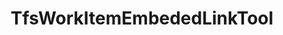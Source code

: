 ---
optionsClassName: TfsWorkItemEmbededLinkToolOptions
optionsClassFullName: MigrationTools.Tools.TfsWorkItemEmbededLinkToolOptions
configurationSamples:
- name: defaults
  order: 2
  description: 
  code: There are no defaults! Check the sample for options!
  sampleFor: MigrationTools.Tools.TfsWorkItemEmbededLinkToolOptions
- name: sample
  order: 1
  description: 
  code: There is no sample, but you can check the classic below for a general feel.
  sampleFor: MigrationTools.Tools.TfsWorkItemEmbededLinkToolOptions
- name: classic
  order: 3
  description: 
  code: >-
    {
      "$type": "TfsWorkItemEmbededLinkToolOptions",
      "Enabled": false
    }
  sampleFor: MigrationTools.Tools.TfsWorkItemEmbededLinkToolOptions
description: Tool for processing embedded links within work item fields, such as links in HTML fields and converting work item references between source and target systems.
className: TfsWorkItemEmbededLinkTool
typeName: Tools
architecture: 
options:
- parameterName: Enabled
  type: Boolean
  description: If set to `true` then the tool will run. Set to `false` and the processor will not run.
  defaultValue: missing XML code comments
status: missing XML code comments
processingTarget: missing XML code comments
classFile: src/MigrationTools.Clients.TfsObjectModel/Tools/TfsWorkItemEmbededLinkTool.cs
optionsClassFile: src/MigrationTools.Clients.TfsObjectModel/Tools/TfsWorkItemEmbededLinkToolOptions.cs

redirectFrom:
- /Reference/Tools/TfsWorkItemEmbededLinkToolOptions/
layout: reference
toc: true
permalink: /Reference/Tools/TfsWorkItemEmbededLinkTool/
title: TfsWorkItemEmbededLinkTool
categories:
- Tools
- 
topics:
- topic: notes
  path: docs/Reference/Tools/TfsWorkItemEmbededLinkTool-notes.md
  exists: false
  markdown: ''
- topic: introduction
  path: docs/Reference/Tools/TfsWorkItemEmbededLinkTool-introduction.md
  exists: false
  markdown: ''

---
